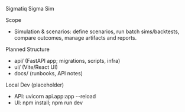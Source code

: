 Sigmatiq Sigma Sim

Scope
- Simulation & scenarios: define scenarios, run batch sims/backtests, compare outcomes, manage artifacts and reports.

Planned Structure
- api/ (FastAPI app; migrations, scripts, infra)
- ui/ (Vite/React UI)
- docs/ (runbooks, API notes)

Local Dev (placeholder)
- API: uvicorn api.app:app --reload
- UI: npm install; npm run dev

